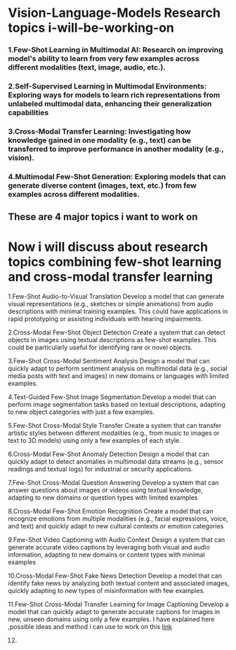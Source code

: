 # Vision-Language-Models Research topics i-will-be-working-on

### 1.Few-Shot Learning in Multimodal AI: Research on improving model's ability to learn from very few examples across different modalities (text, image, audio, etc.).

### 2.Self-Supervised Learning in Multimodal Environments: Exploring ways for models to learn rich representations from unlabeled multimodal data, enhancing their generalization capabilities

### 3.Cross-Modal Transfer Learning: Investigating how knowledge gained in one modality (e.g., text) can be transferred to improve performance in another modality (e.g., vision).

### 4.Multimodal Few-Shot Generation: Exploring models that can generate diverse content (images, text, etc.) from few examples across different modalities.

## These are 4 major topics i want to work on

# Now i will discuss about research topics combining few-shot learning and cross-modal transfer learning

1.Few-Shot Audio-to-Visual Translation
Develop a model that can generate visual representations (e.g., sketches or simple animations) from audio descriptions with minimal training examples. This could have applications in rapid prototyping or assisting individuals with hearing impairments.

2.Cross-Modal Few-Shot Object Detection
Create a system that can detect objects in images using textual descriptions as few-shot examples. This could be particularly useful for identifying rare or novel objects.

3.Few-Shot Cross-Modal Sentiment Analysis
Design a model that can quickly adapt to perform sentiment analysis on multimodal data (e.g., social media posts with text and images) in new domains or languages with limited examples.

4.Text-Guided Few-Shot Image Segmentation
Develop a model that can perform image segmentation tasks based on textual descriptions, adapting to new object categories with just a few examples.

5.Few-Shot Cross-Modal Style Transfer
Create a system that can transfer artistic styles between different modalities (e.g., from music to images or text to 3D models) using only a few examples of each style.

6.Cross-Modal Few-Shot Anomaly Detection
Design a model that can quickly adapt to detect anomalies in multimodal data streams (e.g., sensor readings and textual logs) for industrial or security applications.

7.Few-Shot Cross-Modal Question Answering
Develop a system that can answer questions about images or videos using textual knowledge, adapting to new domains or question types with limited examples

8.Cross-Modal Few-Shot Emotion Recognition
Create a model that can recognize emotions from multiple modalities (e.g., facial expressions, voice, and text) and quickly adapt to new cultural contexts or emotion categories

9.Few-Shot Video Captioning with Audio Context
Design a system that can generate accurate video captions by leveraging both visual and audio information, adapting to new domains or content types with minimal examples

10.Cross-Modal Few-Shot Fake News Detection
Develop a model that can identify fake news by analyzing both textual content and associated images, quickly adapting to new types of misinformation with few examples.

11.Few-Shot Cross-Modal Transfer Learning for Image Captioning
Develop a model that can quickly adapt to generate accurate captions for images in new, unseen domains using only a few examples.
I have explained here ,possible ideas and method i can use to work on this [link](Image-Captioning-Topic11)

12.













